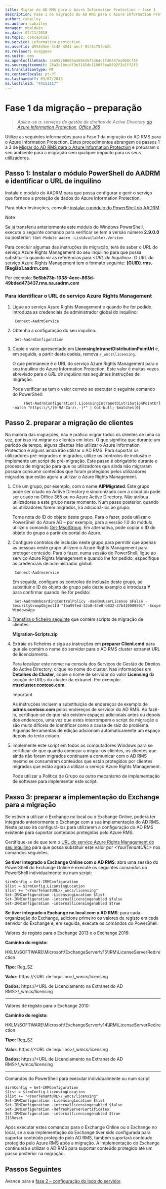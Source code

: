```yaml
---
title: Migrar do AD RMS para o Azure Information Protection – fase 1
description: Fase 1 da migração do AD RMS para o Azure Information Protection, que abrange os passos 1 a 3 de Migrar do AD RMS para o Azure Information Protection.
author: cabailey
ms.author: cabailey
manager: mbaldwin
ms.date: 07/11/2018
ms.topic: conceptual
ms.service: information-protection
ms.assetid: d954d3ee-3c48-4241-aecf-01f4c75fa62c
ms.reviewer: esaggese
ms.suite: ems
ms.openlocfilehash: 3a695268605a16564573d64c1f48447ea9b8cf45
ms.sourcegitcommit: 26a2c1becdf3e3145dc1168f5ea8492f2e1ff2f3
ms.translationtype: MT
ms.contentlocale: pt-PT
ms.lasthandoff: 09/07/2018
ms.locfileid: "44151117"
---
```

# <a name="migration-phase-1---preparation"></a>Fase 1 da migração – preparação

>*Aplica-se a: serviços de gestão de direitos do Active Directory [do Azure Information Protection](https://azure.microsoft.com/pricing/details/information-protection), [Office 365](http://download.microsoft.com/download/E/C/F/ECF42E71-4EC0-48FF-AA00-577AC14D5B5C/Azure_Information_Protection_licensing_datasheet_EN-US.pdf)*

Utilize as seguintes informações para a Fase 1 da migração do AD RMS para o Azure Information Protection. Estes procedimentos abrangem os passos 1 a 3 de [Migrar do AD RMS para o Azure Information Protection](migrate-from-ad-rms-to-azure-rms.md) e preparam o seu ambiente para a migração sem qualquer impacto para os seus utilizadores.


## <a name="step-1-install-the-aadrm-powershell-module-and-identify-your-tenant-url"></a>Passo 1: Instalar o módulo PowerShell do AADRM e identificar o URL de inquilino

Instale o módulo do AADRM para que possa configurar e gerir o serviço que fornece a proteção de dados do Azure Information Protection.

Para obter instruções, consulte [instalar o módulo do PowerShell do AADRM](./install-powershell.md).

> [!NOTE]
> Se já transferiu anteriormente este módulo do Windows PowerShell, execute o seguinte comando para verificar se tem a versão número **2.9.0.0** ou posterior: `(Get-Module aadrm -ListAvailable).Version`

Para concluir algumas das instruções de migração, terá de saber o URL do serviço Azure Rights Management do seu inquilino para que possa substituí-lo quando vir as referências para *\<URL de Inquilino\>*. O URL do serviço Azure Rights Management tem o formato seguinte: **{GUID}.rms.[Região].aadrm.com**.

Por exemplo: **5c6bb73b-1038-4eec-863d-49bded473437.rms.na.aadrm.com**

### <a name="to-identify-your-azure-rights-management-service-url"></a>Para identificar o URL do serviço Azure Rights Management

1. Ligue ao serviço Azure Rights Management e quando lhe for pedido, introduza as credenciais de administrador global do inquilino:
    
        Connect-AadrmService
    
2. Obtenha a configuração do seu inquilino:
    
        Get-AadrmConfiguration
    
3. Copie o valor apresentado em **LicensingIntranetDistributionPointUrl** e, em seguida, a partir desta cadeia, remova `/_wmcs\licensing`. 
    
    O que permanece é o URL do serviço Azure Rights Management para o seu inquilino do Azure Information Protection. Este valor é muitas vezes abreviado para *o URL de inquilino* nas seguintes instruções de migração.
    
    Pode verificar se tem o valor correto ao executar o seguinte comando do PowerShell:
    
            (Get-AadrmConfiguration).LicensingIntranetDistributionPointUrl -match "https:\/\/[0-9A-Za-z\.-]*" | Out-Null; $matches[0]

## <a name="step-2-prepare-for-client-migration"></a>Passo 2. preparar a migração de clientes

Na maioria das migrações, não é prático migrar todos os clientes de uma só vez, por isso irá migrar os clientes em lotes. O que significa que durante um período de tempo, alguns clientes irão utilizar o Azure Information Protection e alguns ainda irão utilizar o AD RMS. Para suportar os utilizadores pré-migrados e migrados, utilize os controlos de inclusão e implemente um script de pré-migração. Este passo é obrigatório durante o processo de migração para que os utilizadores que ainda não migraram possam consumir conteúdos que foram protegidos pelos utilizadores migrados que estão agora a utilizar o Azure Rights Management.

1. Crie um grupo, por exemplo, com o nome **AIPMigrated**. Este grupo pode ser criado no Active Directory e sincronizado com a cloud ou pode ser criado no Office 365 ou no Azure Active Directory. Não atribua utilizadores a este grupo neste momento. Num passo posterior, quando os utilizadores forem migrados, irá adicioná-los ao grupo.

    Tome nota do ID do objeto deste grupo. Para o fazer, pode utilizar o PowerShell do Azure AD – por exemplo, para a versão 1.0 do módulo, utilize o comando [Get-MsolGroup](/powershell/msonline/v1/Get-MsolGroup). Em alternativa, pode copiar o ID do objeto do grupo a partir do portal do Azure.

2. Configure controlos de inclusão neste grupo para permitir que apenas as pessoas neste grupo utilizem o Azure Rights Management para proteger conteúdo. Para o fazer, numa sessão do PowerShell, ligue ao serviço Azure Rights Management e quando lhe for pedido, especifique as credenciais de administrador global:

        Connect-Aadrmservice

    Em seguida, configure os controlos de inclusão deste grupo, ao substituir o ID do objeto do grupo pelo deste exemplo e introduza **Y** para confirmar quando lhe for pedido:

        Set-AadrmOnboardingControlPolicy -UseRmsUserLicense $False -SecurityGroupObjectId "fba99fed-32a0-44e0-b032-37b419009501" -Scope WindowsApp

3. [Transfira o ficheiro seguinte](https://go.microsoft.com/fwlink/?LinkId=524619) que contém scripts de migração de clientes:
    
    **Migration-Scripts.zip**
    
4. Extraia os ficheiros e siga as instruções em **preparar Client.cmd** para que ele contém o nome do servidor para o AD RMS cluster extranet URL de licenciamento. 
    
    Para localizar este nome: na consola dos Serviços de Gestão de Direitos do Active Directory, clique no nome do cluster. Nas informações em **Detalhes do Cluster**, copie o nome de servidor do valor **Licensing** da secção de URLs do cluster da extranet. Por exemplo: **rmscluster.contoso.com**.

    > [!IMPORTANT]
    > As instruções incluem a substituição de endereços de exemplo de **adrms.contoso.com** pelos endereços de servidor do AD RMS. Ao fazê-lo, certifique-se de que não existem espaços adicionais antes ou depois dos endereços, uma vez que estes interrompem o script de migração e são muito difíceis de identificar como a causa de raiz do problema. Algumas ferramentas de edição adicionam automaticamente um espaço depois do texto colado.
    >

5. Implemente este script em todos os computadores Windows para se certificar de que quando começar a migrar os clientes, os clientes que ainda não foram migrados continuam a comunicar com o AD RMS mesmo se consumirem conteúdos que estão protegidos por clientes migrados que estão agora a utilizar o serviço Azure Rights Management.

    Pode utilizar a Política de Grupo ou outro mecanismo de implementação de software para implementar este script.

## <a name="step-3-prepare-your-exchange-deployment-for-migration"></a>Passo 3: preparar a implementação do Exchange para a migração

Se estiver a utilizar o Exchange no local ou o Exchange Online, poderá ter integrado anteriormente o Exchange com a sua implementação do AD RMS. Neste passo irá configurá-los para utilizarem a configuração do AD RMS existente para suportar conteúdos protegidos pelo Azure RMS. 

Certifique-se de que tem o [URL do serviço Azure Rights Management do seu inquilino](migrate-from-ad-rms-phase1.md#to-identify-your-azure-rights-management-service-url) para que possa substituir este valor por *&lt;YourTenantURL&gt;* nos comandos seguintes. 

**Se tiver integrado o Exchange Online com o AD RMS**: abra uma sessão do PowerShell do Exchange Online e execute os seguintes comandos do PowerShell individualmente ou num script:

    $irmConfig = Get-IRMConfiguration
    $list = $irmConfig.LicensingLocation
    $list += "<YourTenantURL>/_wmcs/licensing"
    Set-IRMConfiguration -LicensingLocation $list
    Set-IRMConfiguration -internallicensingenabled $false
    Set-IRMConfiguration -internallicensingenabled $true 

**Se tiver integrado o Exchange no local com o AD RMS**: para cada organização do Exchange, adicione primeiro os valores de registo em cada servidor do Exchange e, em seguida, execute os comandos do PowerShell: 

Valores de registo para o Exchange 2013 e o Exchange 2016:

**Caminho do registo:**

HKLM\SOFTWARE\Microsoft\ExchangeServer\v15\IRM\LicenseServerRedirection

**Tipo:** Reg_SZ

**Valor:** https://\<URL de Inquilino\>/_wmcs/licensing

**Dados:** https://\<URL de Licenciamento na Extranet do AD RMS\>/_wmcs/licensing

---

Valores de registo para o Exchange 2010:

**Caminho do registo:**

HKLM\SOFTWARE\Microsoft\ExchangeServer\v14\IRM\LicenseServerRedirection

**Tipo:** Reg_SZ

**Valor:** https://\<URL de Inquilino\>/_wmcs/licensing

**Dados:** https://\<URL de Licenciamento na Extranet do AD RMS>/_wmcs/licensing

---

Comandos do PowerShell para executar individualmente ou num script

    $irmConfig = Get-IRMConfiguration
    $list = $irmConfig.LicensingLocation
    $list += "<YourTenantURL>/_wmcs/licensing"
    Set-IRMConfiguration -LicensingLocation $list
    Set-IRMConfiguration -internallicensingenabled $false
    Set-IRMConfiguration -RefreshServerCertificates
    Set-IRMConfiguration -internallicensingenabled $true
    IISReset


Após executar estes comandos para o Exchange Online ou o Exchange no local, se a sua implementação do Exchange tiver sido configurada para suportar conteúdo protegido pelo AD RMS, também suportará conteúdo protegido pelo Azure RMS após a migração. A implementação do Exchange continuará a utilizar o AD RMS para suportar conteúdo protegido até um passo posterior na migração.


## <a name="next-steps"></a>Passos Seguintes
Avance para a [fase 2 – configuração do lado do servidor](migrate-from-ad-rms-phase2.md).

